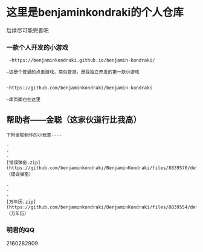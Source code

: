 #          这里是benjaminkondraki的个人仓库

后续尽可能完善吧









###  一款个人开发的小游戏

```
 ~https://benjaminkondraki.github.io/benjamin-kondraki/

—这是个普通的点击游戏，类似音游，是我独立开发的第一款小游戏


~https://github.com/benjaminkondraki/benjamin-kondraki

—库页面也在这里
```








##  帮助者——金聪（这家伙道行比我高）

```
下附金聪制作的小玩意----

-
-
-
[错误弹窗.zip](https://github.com/benjaminkondraki/BenjaminKondraki/files/8839570/default.zip)
（错误弹窗）

-
-
-
[万年历.zip](https://github.com/benjaminkondraki/BenjaminKondraki/files/8839554/default.zip)
（万年历）
```





###  明君的QQ
2160282909
